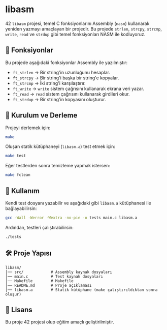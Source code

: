 # libasm

42 `libasm` projesi, temel C fonksiyonlarını Assembly (`nasm`) kullanarak yeniden yazmayı amaçlayan bir projedir. Bu projede `strlen`, `strcpy`, `strcmp`, `write`, `read` ve `strdup` gibi temel fonksiyonları NASM ile kodluyoruz.

## 📌 Fonksiyonlar

Bu projede aşağıdaki fonksiyonlar Assembly ile yazılmıştır:

- `ft_strlen`  → Bir string'in uzunluğunu hesaplar.
- `ft_strcpy`  → Bir string'i başka bir string'e kopyalar.
- `ft_strcmp`  → İki string'i karşılaştırır.
- `ft_write`   → `write` sistem çağrısını kullanarak ekrana veri yazar.
- `ft_read`    → `read` sistem çağrısını kullanarak girdileri okur.
- `ft_strdup`  → Bir string'in kopyasını oluşturur.

## 🔧 Kurulum ve Derleme

Projeyi derlemek için:

```sh
make
```

Oluşan statik kütüphaneyi (`libasm.a`) test etmek için:

```sh
make test
```

Eğer testlerden sonra temizleme yapmak istersen:

```sh
make fclean
```

## 🚀 Kullanım

Kendi test dosyanı yazabilir ve aşağıdaki gibi `libasm.a` kütüphanesi ile bağlayabilirsin:

```sh
gcc -Wall -Werror -Wextra -no-pie -o tests main.c libasm.a
```

Ardından, testleri çalıştırabilirsin:

```sh
./tests
```

## 🛠️ Proje Yapısı

```
libasm/
│── src/            # Assembly kaynak dosyaları
│── main.c          # Test kaynak dosyaları
│── Makefile        # Makefile 
│── README.md       # Proje açıklaması
│── libasm.a        # Statik kütüphane (make çalıştırıldıktan sonra oluşur)
```

## 📜 Lisans

Bu proje 42 projesi olup eğitim amaçlı geliştirilmiştir.
